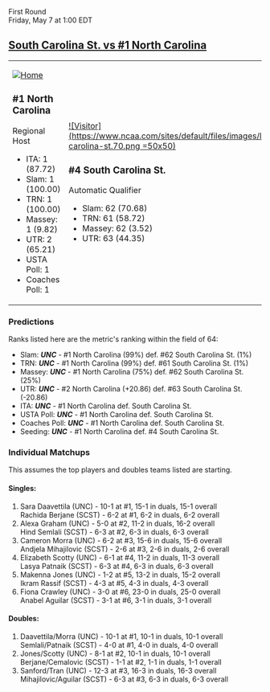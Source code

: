 First Round  
Friday, May 7 at 1:00 EDT
## [South Carolina St. vs #1 North Carolina](https://www.ncaa.com/game/5833647) 

<table><tr><td>  

[![Home](https://www.ncaa.com/sites/default/files/images/logos/schools/n/north-carolina.70.png)](../index.md)  

### #1 North Carolina  

Regional Host  
- ITA: 1 (87.72)  
- Slam: 1 (100.00)  
- TRN: 1 (100.00)  
- Massey: 1 (9.82)  
- UTR: 2 (65.21)  
- USTA Poll: 1  
- Coaches Poll: 1  

</td><td>  

[![Visitor](https://www.ncaa.com/sites/default/files/images/logos/schools/s/south-carolina-st.70.png =50x50)](../index.md)  

### #4 South Carolina St.  

Automatic Qualifier  
- Slam: 62 (70.68)  
- TRN: 61 (58.72)  
- Massey: 62 (3.52)  
- UTR: 63 (44.35)  

</td></tr></table>  

### Predictions  

Ranks listed here are the metric's ranking within the field of 64:  
- Slam: ***UNC*** - #1 North Carolina (99%) def. #62 South Carolina St. (1%)  
- TRN: ***UNC*** - #1 North Carolina (99%) def. #61 South Carolina St. (1%)  
- Massey: ***UNC*** - #1 North Carolina (75%) def. #62 South Carolina St. (25%)  
- UTR: ***UNC*** - #2 North Carolina (+20.86) def. #63 South Carolina St. (-20.86)  
- ITA: ***UNC*** - #1 North Carolina def. South Carolina St.  
- USTA Poll: ***UNC*** - #1 North Carolina def. South Carolina St.  
- Coaches Poll: ***UNC*** - #1 North Carolina def. South Carolina St.  
- Seeding: ***UNC*** - #1 North Carolina def. #4 South Carolina St.  

### Individual Matchups  

This assumes the top players and doubles teams listed are starting.  

#### Singles:  
1. Sara Daavettila (UNC) - 10-1 at #1, 15-1 in duals, 15-1 overall  
   Rachida Berjane (SCST) - 6-2 at #1, 6-2 in duals, 6-2 overall
2. Alexa Graham (UNC) - 5-0 at #2, 11-2 in duals, 16-2 overall  
   Hind Semlali (SCST) - 6-3 at #2, 6-3 in duals, 6-3 overall
3. Cameron Morra (UNC) - 6-2 at #3, 15-6 in duals, 15-6 overall  
   Andjela Mihajilovic (SCST) - 2-6 at #3, 2-6 in duals, 2-6 overall
4. Elizabeth Scotty (UNC) - 6-1 at #4, 11-2 in duals, 11-3 overall  
   Lasya Patnaik (SCST) - 6-3 at #4, 6-3 in duals, 6-3 overall
5. Makenna Jones (UNC) - 1-2 at #5, 13-2 in duals, 15-2 overall  
   Ikram Rassif (SCST) - 4-3 at #5, 4-3 in duals, 4-3 overall
6. Fiona Crawley (UNC) - 3-0 at #6, 23-0 in duals, 25-0 overall  
   Anabel Aguilar (SCST) - 3-1 at #6, 3-1 in duals, 3-1 overall

#### Doubles:  
1. Daavettila/Morra (UNC) - 10-1 at #1, 10-1 in duals, 10-1 overall  
   Semlali/Patnaik (SCST) - 4-0 at #1, 4-0 in duals, 4-0 overall
2. Jones/Scotty (UNC) - 8-1 at #2, 10-1 in duals, 10-1 overall  
   Berjane/Cemalovic (SCST) - 1-1 at #2, 1-1 in duals, 1-1 overall
3. Sanford/Tran (UNC) - 12-3 at #3, 16-3 in duals, 16-3 overall  
   Mihajilovic/Aguilar (SCST) - 6-3 at #3, 6-3 in duals, 6-3 overall